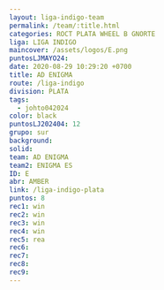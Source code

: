 ```yaml
---
layout: liga-indigo-team
permalink: /team/:title.html
categories: ROCT PLATA WHEEL B GNORTE
liga: LIGA INDIGO
maincover: /assets/logos/E.png
puntosLJMAYO24: 
date: 2020-08-29 10:29:20 +0700
title: AD ENIGMA
route: /liga-indigo
division: PLATA
tags:
  - johto042024
color: black
puntosLJ202404: 12
grupo: sur
background: 
solid: 
team: AD ENIGMA
team2: ENIGMA ES
ID: E
abr: AMBER
link: /liga-indigo-plata
puntos: 8
rec1: win
rec2: win
rec3: win
rec4: win
rec5: rea
rec6: 
rec7: 
rec8: 
rec9:
---
```

